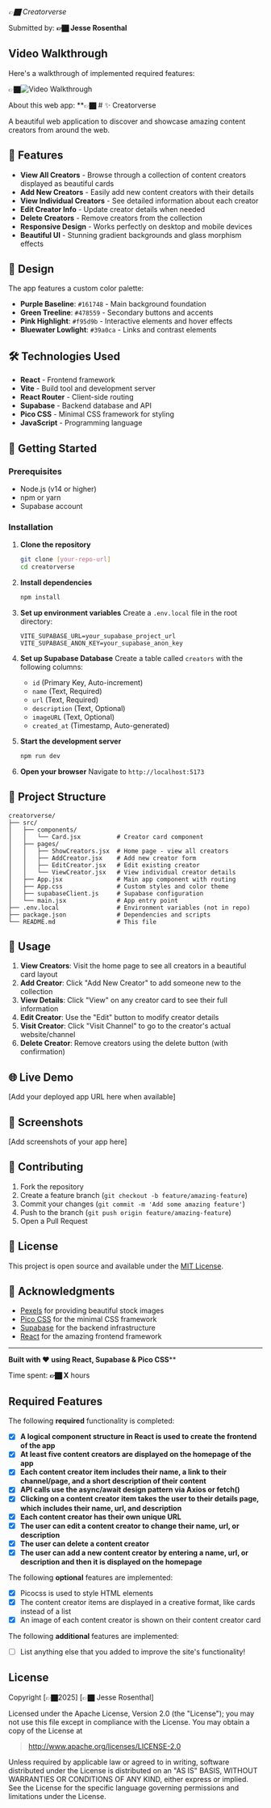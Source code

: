 *👉🏿 Creatorverse*

Submitted by: **👉🏿 Jesse Rosenthal**

## Video Walkthrough

Here's a walkthrough of implemented required features:

👉🏿<img src='https://github.com/Itsurguy2/creatorverse/blob/master/src/assets/Creators%20gif%203.gif' title='Video Walkthrough' width='' alt='Video Walkthrough' />

About this web app: **👉🏿 # ✨ Creatorverse

A beautiful web application to discover and showcase amazing content creators from around the web.

## 🌟 Features

- **View All Creators** - Browse through a collection of content creators displayed as beautiful cards
- **Add New Creators** - Easily add new content creators with their details
- **View Individual Creators** - See detailed information about each creator
- **Edit Creator Info** - Update creator details when needed
- **Delete Creators** - Remove creators from the collection
- **Responsive Design** - Works perfectly on desktop and mobile devices
- **Beautiful UI** - Stunning gradient backgrounds and glass morphism effects

## 🎨 Design

The app features a custom color palette:
- **Purple Baseline**: `#161748` - Main background foundation
- **Green Treeline**: `#478559` - Secondary buttons and accents
- **Pink Highlight**: `#f95d9b` - Interactive elements and hover effects
- **Bluewater Lowlight**: `#39a0ca` - Links and contrast elements

## 🛠️ Technologies Used

- **React** - Frontend framework
- **Vite** - Build tool and development server
- **React Router** - Client-side routing
- **Supabase** - Backend database and API
- **Pico CSS** - Minimal CSS framework for styling
- **JavaScript** - Programming language

## 🚀 Getting Started

### Prerequisites
- Node.js (v14 or higher)
- npm or yarn
- Supabase account

### Installation

1. **Clone the repository**
   ```bash
   git clone [your-repo-url]
   cd creatorverse
   ```

2. **Install dependencies**
   ```bash
   npm install
   ```

3. **Set up environment variables**
   Create a `.env.local` file in the root directory:
   ```
   VITE_SUPABASE_URL=your_supabase_project_url
   VITE_SUPABASE_ANON_KEY=your_supabase_anon_key
   ```

4. **Set up Supabase Database**
   Create a table called `creators` with the following columns:
   - `id` (Primary Key, Auto-increment)
   - `name` (Text, Required)
   - `url` (Text, Required)  
   - `description` (Text, Optional)
   - `imageURL` (Text, Optional)
   - `created_at` (Timestamp, Auto-generated)

5. **Start the development server**
   ```bash
   npm run dev
   ```

6. **Open your browser**
   Navigate to `http://localhost:5173`

## 📁 Project Structure

```
creatorverse/
├── src/
│   ├── components/
│   │   └── Card.jsx          # Creator card component
│   ├── pages/
│   │   ├── ShowCreators.jsx  # Home page - view all creators
│   │   ├── AddCreator.jsx    # Add new creator form
│   │   ├── EditCreator.jsx   # Edit existing creator
│   │   └── ViewCreator.jsx   # View individual creator details
│   ├── App.jsx               # Main app component with routing
│   ├── App.css               # Custom styles and color theme
│   ├── supabaseClient.js     # Supabase configuration
│   └── main.jsx              # App entry point
├── .env.local                # Environment variables (not in repo)
├── package.json              # Dependencies and scripts
└── README.md                 # This file
```

## 🎯 Usage

1. **View Creators**: Visit the home page to see all creators in a beautiful card layout
2. **Add Creator**: Click "Add New Creator" to add someone new to the collection
3. **View Details**: Click "View" on any creator card to see their full information
4. **Edit Creator**: Use the "Edit" button to modify creator details
5. **Visit Creator**: Click "Visit Channel" to go to the creator's actual website/channel
6. **Delete Creator**: Remove creators using the delete button (with confirmation)

## 🌐 Live Demo

[Add your deployed app URL here when available]

## 📸 Screenshots

[Add screenshots of your app here]

## 🤝 Contributing

1. Fork the repository
2. Create a feature branch (`git checkout -b feature/amazing-feature`)
3. Commit your changes (`git commit -m 'Add some amazing feature'`)
4. Push to the branch (`git push origin feature/amazing-feature`)
5. Open a Pull Request

## 📄 License

This project is open source and available under the [MIT License](LICENSE).

## 👏 Acknowledgments

- [Pexels](https://pexels.com) for providing beautiful stock images
- [Pico CSS](https://picocss.com) for the minimal CSS framework
- [Supabase](https://supabase.com) for the backend infrastructure
- [React](https://reactjs.org) for the amazing frontend framework

---

**Built with ❤️ using React, Supabase & Pico CSS****

Time spent: **👉🏿 X** hours

## Required Features

The following **required** functionality is completed:

<!-- 👉🏿👉🏿👉🏿 Make sure to check off completed functionality below -->
- [X] **A logical component structure in React is used to create the frontend of the app**
- [X] **At least five content creators are displayed on the homepage of the app**
- [X] **Each content creator item includes their name, a link to their channel/page, and a short description of their content**
- [X] **API calls use the async/await design pattern via Axios or fetch()**
- [X] **Clicking on a content creator item takes the user to their details page, which includes their name, url, and description**
- [X] **Each content creator has their own unique URL**
- [X] **The user can edit a content creator to change their name, url, or description**
- [X] **The user can delete a content creator**
- [X] **The user can add a new content creator by entering a name, url, or description and then it is displayed on the homepage**

The following **optional** features are implemented:

- [X] Picocss is used to style HTML elements
- [X] The content creator items are displayed in a creative format, like cards instead of a list
- [X] An image of each content creator is shown on their content creator card

The following **additional** features are implemented:

* [ ] List anything else that you added to improve the site's functionality!




## License

Copyright [👉🏿2025] [👉🏿 Jesse Rosenthal]

Licensed under the Apache License, Version 2.0 (the "License"); you may not use this file except in compliance with the License. You may obtain a copy of the License at

> http://www.apache.org/licenses/LICENSE-2.0

Unless required by applicable law or agreed to in writing, software distributed under the License is distributed on an "AS IS" BASIS, WITHOUT WARRANTIES OR CONDITIONS OF ANY KIND, either express or implied. See the License for the specific language governing permissions and limitations under the License.
